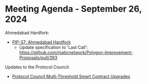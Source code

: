 # Meeting Agenda - September 26, 2024

Ahmedabad Hardfork:
* [PIP-37: Ahmedabad Hardfork](https://github.com/maticnetwork/Polygon-Improvement-Proposals/blob/main/PIPs/PIP-37.md)
  * Update specification to 'Last Call': https://github.com/maticnetwork/Polygon-Improvement-Proposals/pull/393

Updates to the Protocol Council:
* [Protocol Council Mutli-Threshold Smart Contract Upgrades](https://github.com/maticnetwork/Polygon-Improvement-Proposals/blob/main/PIPs/PIP-47.md)
